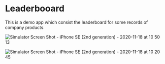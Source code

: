 # Leaderbooard

This is a demo app which consist the leaderboard for some records of company products


![Simulator Screen Shot - iPhone SE (2nd generation) - 2020-11-18 at 10 50 13](https://user-images.githubusercontent.com/45251228/99487676-e9d2d200-298c-11eb-8cec-628b1abfe659.png)

![Simulator Screen Shot - iPhone SE (2nd generation) - 2020-11-18 at 10 20 45](https://user-images.githubusercontent.com/45251228/99487671-e63f4b00-298c-11eb-831c-9cf3e6e66aad.png)
